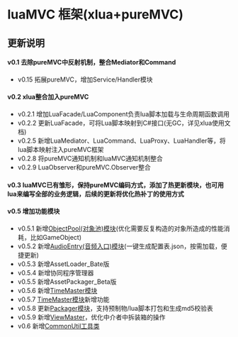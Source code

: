 # luaMVC 框架(xlua+pureMVC)

## 更新说明
#### v0.1 去除pureMVC中反射机制，整合Mediator和Command
-  v0.15 拓展pureMVC，增加Service/Handler模块
#### v0.2 xlua整合加入pureMVC
-  v0.2.1 增加LuaFacade/LuaComponent负责lua脚本加载与生命周期函数调用
-  v0.2.2 更新LuaFacade，可将Lua脚本映射到C#接口(无GC，详见xlua使用文档)
-  v0.2.5 新增LuaMediator、LuaCommand、LuaProxy、LuaHandler等，将lua脚本映射注入pureMVC框架
-  v0.2.8 将pureMVC通知机制和luaMVC通知机制整合
-  v0.2.9 LuaObserver和pureMVC.Observer整合
#### v0.3 luaMVC已有雏形，保持pureMVC编码方式，添加了热更新模块，也可用lua来编写全部的业务逻辑，后续的更新将优化热补丁的使用方式
#### v0.5 增加功能模块
-  v0.5.1 新增[ObjectPool(对象池)模块](https://github.com/ll4080333/luaMVC/blob/master/Documents/ObjectPool.md)(优化需要反复构造的对象所造成的性能消耗，比如GameObject)
-  v0.5.2 新增[AudioEntry(音频入口)模块](https://github.com/ll4080333/luaMVC/blob/master/Documents/AudioEntry.md)(一键生成配置表.json，按需加载，便捷更新)
-  v0.5.3 新增AssetLoader_Bate版
-  v0.5.4 新增协同程序管理器
-  v0.5.5 新增AssetPackager_Beta版
-  v0.5.6 新增[TimeMaster模块](https://github.com/ll4080333/luaMVC/blob/master/Documents/TimeMaster.md)
-  v0.5.7 [TimeMaster模块](https://github.com/ll4080333/luaMVC/blob/master/Documents/TimeMaster.md)新增功能
-  v0.5.8 更新[Packager模块](https://github.com/ll4080333/luaMVC/blob/master/Documents/Packager%20%E8%B5%84%E6%BA%90%E6%89%93%E5%8C%85.md)，支持预制物/lua脚本打包和生成md5校验表
-  v0.5.9 新增[ViewMaster](https://github.com/ll4080333/luaMVC/blob/master/Documents/ViewMaster.md)，优化中介者中拆装箱的操作
-  v0.6 新增[CommonUtil工具类]()
